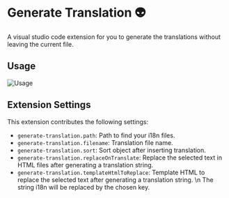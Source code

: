 # Generate Translation :alien:

A visual studio code extension for you to generate the translations without leaving the current file.

## Usage

![Usage](/assets/generate-translation.gif)

## Extension Settings

This extension contributes the following settings:

- `generate-translation.path`: Path to find your i18n files.
- `generate-translation.filename`: Translation file name.
- `generate-translation.sort`: Sort object after inserting translation.
- `generate-translation.replaceOnTranslate`: Replace the selected text in HTML files after generating a translation string.
- `generate-translation.templateHtmlToReplace`: Template HTML to replace the selected text after generating a translation string. \n The string i18n will be replaced by the chosen key.
